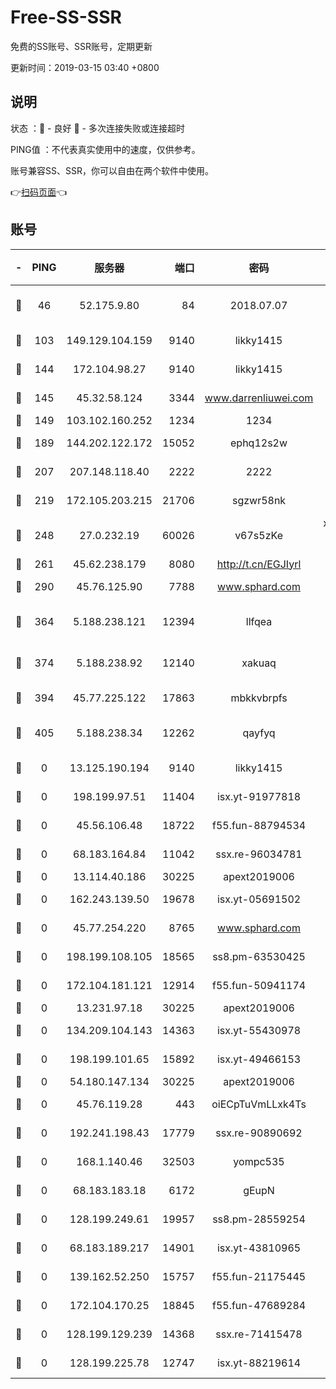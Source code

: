 # Free-SS-SSR

免费的SS账号、SSR账号，定期更新

更新时间：2019-03-15 03:40 +0800

## 说明

状态     ：🙂 - 良好 🙁 - 多次连接失败或连接超时

PING值   ：不代表真实使用中的速度，仅供参考。

账号兼容SS、SSR，你可以自由在两个软件中使用。

👉[扫码页面](https://liesauer.github.io/Free-SS-SSR/)👈

## 账号

|-|PING|服务器|端口|密码|加密方式|区域|
|:----:|:----:|:-----:|-----:|:----:|:----:|:----:|
|🙂|46|52.175.9.80|84|2018.07.07|chacha20-ietf-poly1305|HK|
|🙂|103|149.129.104.159|9140|likky1415|aes-256-cfb|HK|
|🙂|144|172.104.98.27|9140|likky1415|aes-256-cfb|JP|
|🙂|145|45.32.58.124|3344|www.darrenliuwei.com|aes-256-cfb|JP|
|🙂|149|103.102.160.252|1234|1234|rc4-md5|JP|
|🙂|189|144.202.122.172|15052|ephq12s2w|aes-256-cfb|US|
|🙂|207|207.148.118.40|2222|2222|aes-256-cfb|SG|
|🙂|219|172.105.203.215|21706|sgzwr58nk|aes-256-cfb|JP|
|🙂|248|27.0.232.19|60026|v67s5zKe|xchacha20-ietf-poly1305|HK|
|🙂|261|45.62.238.179|8080|http://t.cn/EGJIyrl|rc4-md5|CA|
|🙂|290|45.76.125.90|7788|www.sphard.com|aes-256-cfb|AU|
|🙂|364|5.188.238.121|12394|llfqea|chacha20-ietf-poly1305|BR|
|🙂|374|5.188.238.92|12140|xakuaq|chacha20-ietf-poly1305|BR|
|🙂|394|45.77.225.122|17863|mbkkvbrpfs|aes-256-cfb|GB|
|🙂|405|5.188.238.34|12262|qayfyq|chacha20-ietf-poly1305|BR|
|🙁|0|13.125.190.194|9140|likky1415|aes-256-cfb|KR|
|🙁|0|198.199.97.51|11404|isx.yt-91977818|aes-256-cfb|US|
|🙁|0|45.56.106.48|18722|f55.fun-88794534|aes-256-cfb|US|
|🙁|0|68.183.164.84|11042|ssx.re-96034781|aes-256-cfb|US|
|🙁|0|13.114.40.186|30225|apext2019006|chacha20|JP|
|🙁|0|162.243.139.50|19678|isx.yt-05691502|aes-256-cfb|US|
|🙁|0|45.77.254.220|8765|www.sphard.com|aes-256-cfb|SG|
|🙁|0|198.199.108.105|18565|ss8.pm-63530425|aes-256-cfb|US|
|🙁|0|172.104.181.121|12914|f55.fun-50941174|aes-256-cfb|SG|
|🙁|0|13.231.97.18|30225|apext2019006|chacha20|JP|
|🙁|0|134.209.104.143|14363|isx.yt-55430978|aes-256-cfb|SG|
|🙁|0|198.199.101.65|15892|isx.yt-49466153|aes-256-cfb|US|
|🙁|0|54.180.147.134|30225|apext2019006|chacha20|KR|
|🙁|0|45.76.119.28|443|oiECpTuVmLLxk4Ts|aes-256-cfb|AU|
|🙁|0|192.241.198.43|17779|ssx.re-90890692|aes-256-cfb|US|
|🙁|0|168.1.140.46|32503|yompc535|aes-256-cfb|AU|
|🙁|0|68.183.183.18|6172|gEupN|aes-256-cfb|SG|
|🙁|0|128.199.249.61|19957|ss8.pm-28559254|aes-256-cfb|SG|
|🙁|0|68.183.189.217|14901|isx.yt-43810965|aes-256-cfb|SG|
|🙁|0|139.162.52.250|15757|f55.fun-21175445|aes-256-cfb|SG|
|🙁|0|172.104.170.25|18845|f55.fun-47689284|aes-256-cfb|SG|
|🙁|0|128.199.129.239|14368|ssx.re-71415478|aes-256-cfb|SG|
|🙁|0|128.199.225.78|12747|isx.yt-88219614|aes-256-cfb|SG|
